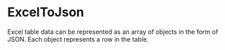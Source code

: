 # ExcelToJson
Excel table data can be represented as an array of objects in the form of JSON. Each object represents a row in the table.
